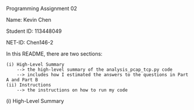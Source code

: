 Programming Assignment 02

Name: Kevin Chen

Student ID: 113448049

NET-ID: Chen146-2

In this README, there are two sections:

    (i) High-Level Summary
        --> the high-level summary of the analysis_pcap_tcp.py code
        --> includes how I estimated the answers to the questions in Part A and Part B
    (ii) Instructions
        --> the instructions on how to run my code

(i) High-Level Summary

